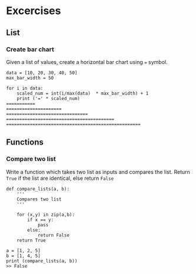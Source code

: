 #  Excercises

## List

### Create bar chart

Given a list of values, create a horizontal bar chart using `=` symbol.

```
data = [10, 20, 30, 40, 50]
max_bar_width = 50

for i in data:
    scaled_num = int(i/max(data)  * max_bar_width) + 1
    print ('=' * scaled_num)
===========
=====================
===============================
=========================================
===================================================
```

## Functions
### Compare two list
Write a function which takes two list as inputs and compares the list. Return `True` if the list are identical, else return `False`
```
def compare_lists(a, b):
    '''
    Compares two list
    '''
    
    for (x,y) in zip(a,b):
        if x == y:
            pass
        else:
            return False
    return True

a = [1, 2, 5]
b = [1, 4, 5]
print (compare_lists(a, b))
>> False
```
